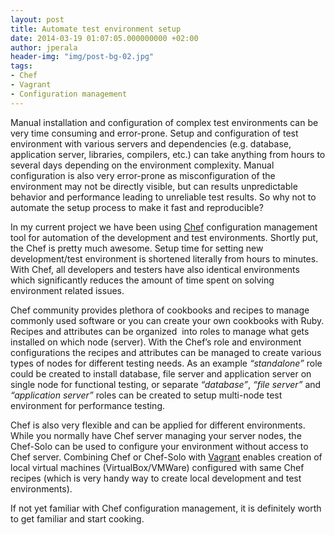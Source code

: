 ```yaml
---
layout: post
title: Automate test environment setup
date: 2014-03-19 01:07:05.000000000 +02:00
author: jperala
header-img: "img/post-bg-02.jpg"
tags:
- Chef
- Vagrant
- Configuration management
---
```


Manual installation and configuration of complex test environments can be very time consuming and error-prone. Setup and configuration of test environment with various servers and dependencies (e.g. database, application server, libraries, compilers, etc.) can take anything from hours to several days depending on the environment complexity. Manual configuration is also very error-prone as misconfiguration of the environment may not be directly visible, but can results unpredictable behavior and performance leading to unreliable test results. So why not to automate the setup process to make it fast and reproducible?

In my current project we have been using [Chef](http://www.getchef.com/) configuration management tool for automation of the development and test environments. Shortly put, the Chef is pretty much awesome. Setup time for setting new development/test environment is shortened literally from hours to minutes. With Chef, all developers and testers have also identical environments which significantly reduces the amount of time spent on solving environment related issues.

Chef community provides plethora of cookbooks and recipes to manage commonly used software or you can create your own cookbooks with Ruby. Recipes and attributes can be organized  into roles to manage what gets installed on which node (server). With the Chef’s role and environment configurations the recipes and attributes can be managed to create various types of nodes for different testing needs. As an example *“standalone”* role could be created to install database, file server and application server on single node for functional testing, or separate *“database”*, *“file server”* and *“application server”* roles can be created to setup multi-node test environment for performance testing.

Chef is also very flexible and can be applied for different environments. While you normally have Chef server managing your server nodes, the Chef-Solo can be used to configure your environment without access to Chef server. Combining Chef or Chef-Solo with [Vagrant](http://www.vagrantup.com/) enables creation of local virtual machines (VirtualBox/VMWare) configured with same Chef recipes (which is very handy way to create local development and test environments).

If not yet familiar with Chef configuration management, it is definitely worth to get familiar and start cooking.

